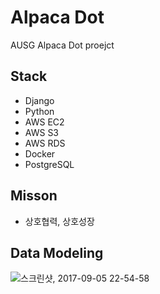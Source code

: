 # Alpaca Dot
AUSG Alpaca Dot proejct

## Stack
  * Django
  * Python
  * AWS EC2
  * AWS S3
  * AWS RDS
  * Docker
  * PostgreSQL


## Misson

  * 상호협력, 상호성장


## Data Modeling
![스크린샷, 2017-09-05 22-54-58](https://i.imgur.com/EW9fQ1Q.png)
